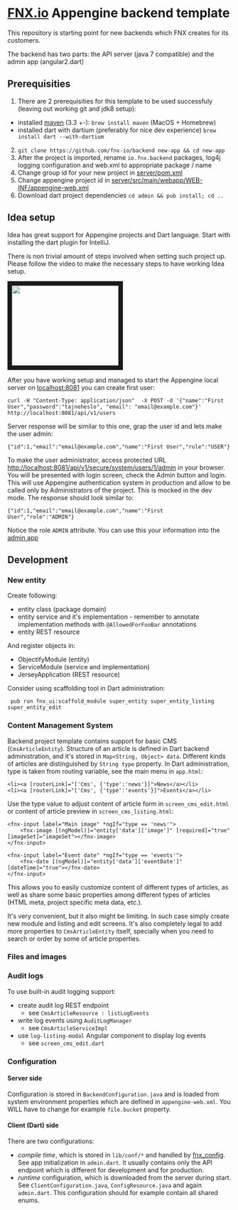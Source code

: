 # [FNX.io](https://www.fnx.io/) Appengine backend template

This repository is starting point for new backends which FNX creates for its customers.

The backend has two parts: the API server (java 7 compatible) and the admin app (angular2.dart)

## Prerequisities

 1. There are 2 prerequisities for this template to be used successfuly (leaving out working git and jdk8 setup):
   - installed [maven](https://maven.apache.org/) (3.3 +-): `brew install maven` (MacOS + Homebrew)
   - installed dart with dartium (preferably for nice dev experience) `brew install dart --with-dartium`
 2. `git clone https://github.com/fnx-io/backend new-app && cd new-app`
 3. After the project is imported, rename `io.fnx.backend` packages, log4j logging configuration and web.xml to appropriate package
 / name
 4. Change group id for your new project in [server/pom.xml](server/pom.xml)
 5. Change appengine project id in [server/src/main/webapp/WEB-INF/appengine-web.xml](server/src/main/webapp/WEB-INF/appengine-web.xml)
 6. Download dart project dependencies `cd admin && pub install; cd ..`
 
## Idea setup

Idea has great support for Appengine projects and Dart language. Start with installing the dart plugin for IntelliJ.

There is non trivial amount of steps involved when setting such project up. Please follow the video to make the necessary steps to have working Idea setup.

<a href="http://www.youtube.com/watch?feature=player_embedded&v=_HA0gb1QwBM
" target="_blank"><img src="http://img.youtube.com/vi/_HA0gb1QwBM/0.jpg" width="240" height="180" border="10" /></a>

After you have working setup and managed to start the Appengine local server on [localhost:8081](http://localhost:8081) you can create first user: 

```
curl -H "Content-Type: application/json"  -X POST -d '{"name":"First User","password":"tajneheslo", "email": "email@example.com"}' http://localhost:8081/api/v1/users
```

Server response will be similar to this one, grap the user id and lets make the user admin:

```
{"id":1,"email":"email@example.com","name":"First User","role":"USER"}
```

To make the user administrator, access protected URL [http://localhost:8081/api/v1/secure/system/users/1/admin](http://localhost:8081/api/v1/secure/system/users/1/admin) in your browser. You will be presented with login screen, check the Admin button and login. This will use Appengine authentication system in production and allow to be called only by Administrators of the project. This is mocked in the dev mode. The response should look similar to:

```
{"id":1,"email":"email@example.com","name":"First User","role":"ADMIN"}
```

Notice the role `ADMIN` attribute. You can use this your information into the [admin app](http://localhost:8081/admin)

## Development

### New entity

Create following:

- entity class (package domain)
- entity service and it's implementation - remember to annotate implementation methods with `@AllowedForFooBar` annotations
- entity REST resource

And register objects in:

- ObjectifyModule (entity)
- ServiceModule (service and implementation)
- JerseyApplication (REST resource)

Consider using scaffolding tool in Dart administration:

     pub run fnx_ui:scaffold_module super_entity super_entity_listing super_entity_edit
     
### Content Management System
     
Backend project template contains support for basic CMS (`CmsArticleEntity`). Structure of an article
is defined in Dart backend administration, and it's stored in `Map<String, Object> data`. 
Different kinds of articles are distinguished by `String type` property.
In Dart administration, type is taken from routing variable, see the main menu in `app.html`:

    <li><a [routerLink]="['Cms', {'type':'news'}]">News</a></li>
    <li><a [routerLink]="['Cms', {'type':'events'}]">Events</a></li>

Use the type value to adjust content of article form in `screen_cms_edit.html` or content of article preview in
`screen_cms_listing.html`:

    <fnx-input label="Main image" *ngIf="type == 'news'">
        <fnx-image [(ngModel)]="entity['data']['image']" [required]="true" [imageSet]="imageSet"></fnx-image>
    </fnx-input>

    <fnx-input label="Event date" *ngIf="type == 'events'">
        <fnx-date [(ngModel)]="entity['data']['eventDate']" [dateTime]="true"></fnx-date>
    </fnx-input>

This allows you to easily customize content of different types of articles, as well as share some basic properties among
different types of articles (HTML meta, project specific meta data, etc.).


It's very convenient, but it also might be limiting. In such case simply create new module and
listing and edit screens. It's also completely legal to add more properties to `CmsArticleEntity` itself,
specially when you need to search or order by some of article properties.

### Files and images

### Audit logs

To use built-in audit logging support:

- create audit log REST endpoint
    - see `CmsArticleResource : listLogEvents`
- write log events using `AuditLogManager`
    - see `CmsArticleServiceImpl` 
- use `log-listing-modal` Angular component to display log events
    - see `screen_cms_edit.dart`

### Configuration

#### Server side

Configuration is stored in `BackendConfiguration.java` and is loaded from system environment
properties which are defined in `appengine-web.xml`. You WILL have to change for example `file.bucket` property.

#### Client (Dart) side

There are two configurations:

- *compile time*, which is stored in `lib/conf/*` and handled by
[fnx_config](https://pub.dartlang.org/packages/fnx_config). See app initialization in `admin.dart`. It usually contains
only the API endpoint which is different for development and for production.
- *runtime* configuration, which is downloaded from the server during start. See `ClientConfiguration.java`,
`ConfigResource.java` and again `admin.dart`. This configuration should for example contain all shared enums.


     